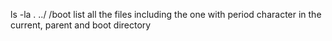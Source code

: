 ls -la . ../ /boot list all the files including the one with period character in the current, parent and boot directory
